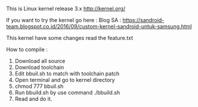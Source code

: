 This is Linux kernel release 3.x <http://kernel.org/>

If you want to try the kernel go here :
Blog SA 	: https://sandroid-team.blogspot.co.id/2016/09/custom-kernel-sandroid-untuk-samsung.html 

This kernel have some changes read the feature.txt

How to compile :
1. Download all source
2. Download toolchain
3. Edit bbuil.sh to match with toolchain patch
4. Open terminal and go to kernel directory
5. chmod 777 bbuil.sh
6. Run bbuild.sh by use command ./bbuild.sh
7. Read and do it.


